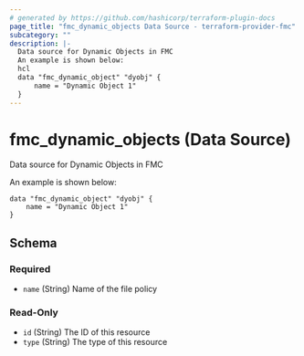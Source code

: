 ```yaml
---
# generated by https://github.com/hashicorp/terraform-plugin-docs
page_title: "fmc_dynamic_objects Data Source - terraform-provider-fmc"
subcategory: ""
description: |-
  Data source for Dynamic Objects in FMC
  An example is shown below:
  hcl
  data "fmc_dynamic_object" "dyobj" {
      name = "Dynamic Object 1"
  }
---
```


# fmc_dynamic_objects (Data Source)

Data source for Dynamic Objects in FMC

An example is shown below: 
```hcl
data "fmc_dynamic_object" "dyobj" {
	name = "Dynamic Object 1"
}
```



<!-- schema generated by tfplugindocs -->
## Schema

### Required

- `name` (String) Name of the file policy

### Read-Only

- `id` (String) The ID of this resource
- `type` (String) The type of this resource


